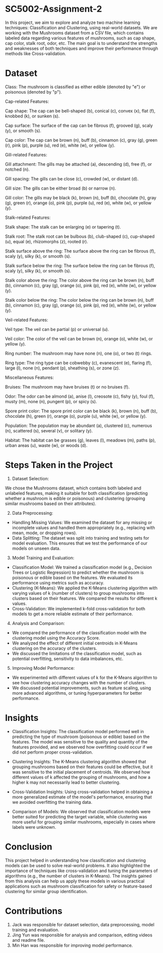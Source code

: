 # SC5002-Assignment-2

In this project, we aim to explore and analyze two machine learning techniques: Classification and Clustering, using real-world datasets. We are working with the Mushrooms dataset from a CSV file, which contains labeled data regarding various features of mushrooms, such as cap shape, cap color, stalk root, odor, etc. The main goal is to understand the strengths and weaknesses of both techniques and improve their performance through methods like Cross-validation.

# Dataset
Class: The mushroom is classified as either edible (denoted by "e") or poisonous (denoted by "p").

Cap-related Features:

Cap shape: The cap can be bell-shaped (b), conical (c), convex (x), flat (f), knobbed (k), or sunken (s).

Cap surface: The surface of the cap can be fibrous (f), grooved (g), scaly (y), or smooth (s).

Cap color: The cap can be brown (n), buff (b), cinnamon (c), gray (g), green (r), pink (p), purple (u), red (e), white (w), or yellow (y).

Gill-related Features:

Gill attachment: The gills may be attached (a), descending (d), free (f), or notched (n).

Gill spacing: The gills can be close (c), crowded (w), or distant (d).

Gill size: The gills can be either broad (b) or narrow (n).

Gill color: The gills may be black (k), brown (n), buff (b), chocolate (h), gray (g), green (r), orange (o), pink (p), purple (u), red (e), white (w), or yellow (y).

Stalk-related Features:

Stalk shape: The stalk can be enlarging (e) or tapering (t).

Stalk root: The stalk root can be bulbous (b), club-shaped (c), cup-shaped (u), equal (e), rhizomorphs (z), rooted (r).

Stalk surface above the ring: The surface above the ring can be fibrous (f), scaly (y), silky (k), or smooth (s).

Stalk surface below the ring: The surface below the ring can be fibrous (f), scaly (y), silky (k), or smooth (s).

Stalk color above the ring: The color above the ring can be brown (n), buff (b), cinnamon (c), gray (g), orange (o), pink (p), red (e), white (w), or yellow (y).

Stalk color below the ring: The color below the ring can be brown (n), buff (b), cinnamon (c), gray (g), orange (o), pink (p), red (e), white (w), or yellow (y).

Veil-related Features:

Veil type: The veil can be partial (p) or universal (u).

Veil color: The color of the veil can be brown (n), orange (o), white (w), or yellow (y).

Ring number: The mushroom may have none (n), one (o), or two (t) rings.

Ring type: The ring type can be cobwebby (c), evanescent (e), flaring (f), large (l), none (n), pendant (p), sheathing (s), or zone (z).

Miscellaneous Features:

Bruises: The mushroom may have bruises (t) or no bruises (f).

Odor: The odor can be almond (a), anise (l), creosote (c), fishy (y), foul (f), musty (m), none (n), pungent (p), or spicy (s).

Spore print color: The spore print color can be black (k), brown (n), buff (b), chocolate (h), green (r), orange (o), purple (u), white (w), or yellow (y).

Population: The population may be abundant (a), clustered (c), numerous (n), scattered (s), several (v), or solitary (y).

Habitat: The habitat can be grasses (g), leaves (l), meadows (m), paths (p), urban areas (u), waste (w), or woods (d).

# Steps Taken in the Project
1) Dataset Selection:
   
We chose the Mushrooms dataset, which contains both labeled and unlabeled features, making it suitable for both classification (predicting whether a mushroom is edible or poisonous) and clustering (grouping similar mushrooms based on their attributes).

2) Data Preprocessing:
   
- Handling Missing Values: We examined the dataset for any missing or incomplete values and handled them appropriately (e.g., replacing with mean, mode, or dropping rows).
- Data Splitting: The dataset was split into training and testing sets for model evaluation. This ensures that we test the performance of our models on unseen data.

3) Model Training and Evaluation:
   
- Classification Model: We trained a classification model (e.g., Decision Trees or Logistic Regression) to predict whether the mushroom is poisonous or edible based on the features. We evaluated its performance using metrics such as accuracy.
- Clustering (K-Means): We applied the K-Means clustering algorithm with varying values of k (number of clusters) to group mushrooms into clusters based on their features. We compared the results for different k values.
- Cross-Validation: We implemented k-fold cross-validation for both models to get a more reliable estimate of their performance.

4) Analysis and Comparison:
   
- We compared the performance of the classification model with the clustering model using the Accuracy Score.
- We analyzed the effect of different initial centroids in K-Means clustering on the accuracy of the clusters.
- We discussed the limitations of the classification model, such as potential overfitting, sensitivity to data imbalances, etc.

5) Improving Model Performance:
   
- We experimented with different values of k for the K-Means algorithm to see how clustering accuracy changes with the number of clusters.
- We discussed potential improvements, such as feature scaling, using more advanced algorithms, or tuning hyperparameters for better performance.

# Insights
- Classification Insights: The classification model performed well in predicting the type of mushroom (poisonous or edible) based on the features. The model was sensitive to the quality and quantity of the features provided, and we observed how overfitting could occur if we did not perform proper cross-validation.

- Clustering Insights: The K-Means clustering algorithm showed that grouping mushrooms based on their features could be effective, but it was sensitive to the initial placement of centroids. We observed how different values of k affected the grouping of mushrooms, and how a higher k may not necessarily lead to better clustering.

- Cross-Validation Insights: Using cross-validation helped in obtaining a more generalized estimate of the model's performance, ensuring that we avoided overfitting the training data.

- Comparison of Models: We observed that classification models were better suited for predicting the target variable, while clustering was more useful for grouping similar mushrooms, especially in cases where labels were unknown.

# Conclusion
This project helped in understanding how classification and clustering models can be used to solve real-world problems. It also highlighted the importance of techniques like cross-validation and tuning the parameters of algorithms (e.g., the number of clusters in K-Means). The insights gained from this analysis can help us apply these models in various practical applications such as mushroom classification for safety or feature-based clustering for similar group identification.

# Contributions
1) Jack was responsible for dataset selection, data preprocessing, model training and evaluation.
2) Jing Yun was responsible for analysis and comparison, editing videos and readme file.
3) Min Han was responsible for improving model performance.   
